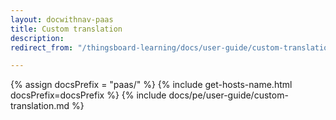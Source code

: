 ```yaml
---
layout: docwithnav-paas
title: Custom translation
description:
redirect_from: "/thingsboard-learning/docs/user-guide/custom-translation/"

---
```


{% assign docsPrefix = "paas/" %}
{% include get-hosts-name.html docsPrefix=docsPrefix %}
{% include docs/pe/user-guide/custom-translation.md %}

